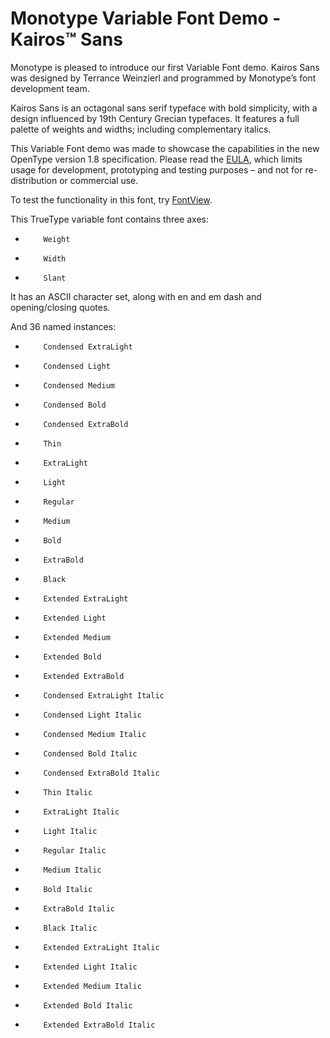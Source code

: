 # Monotype Variable Font Demo - Kairos™ Sans
 
Monotype is pleased to introduce our first Variable Font demo. Kairos Sans was designed by Terrance Weinzierl and programmed by Monotype’s font development team.
 
Kairos Sans is an octagonal sans serif typeface with bold simplicity, with a design influenced by 19th Century Grecian typefaces. It features a full palette of weights and widths; including complementary italics.
 
This Variable Font demo was made to showcase the capabilities in the new OpenType version 1.8 specification. Please read the [EULA], which limits usage for development, prototyping and testing purposes – and not for re-distribution or commercial use.

To test the functionality in this font, try [FontView]. 

[EULA]: https://github.com/Monotype/Monotype_prototype_variable_fonts/blob/master/KairosSans/LICENSE.txt
[FontView]: https://github.com/googlei18n/fontview

This TrueType variable font contains three axes:
-         Weight
-         Width
-         Slant
 
It has an ASCII character set, along with en and em dash and opening/closing quotes.
 
And 36 named instances:
-         Condensed ExtraLight
-         Condensed Light
-         Condensed Medium
-         Condensed Bold
-         Condensed ExtraBold
-         Thin
-         ExtraLight
-         Light
-         Regular
-         Medium
-         Bold
-         ExtraBold
-         Black
-         Extended ExtraLight
-         Extended Light
-         Extended Medium
-         Extended Bold
-         Extended ExtraBold
-         Condensed ExtraLight Italic
-         Condensed Light Italic
-         Condensed Medium Italic
-         Condensed Bold Italic
-         Condensed ExtraBold Italic
-         Thin Italic
-         ExtraLight Italic
-         Light Italic
-         Regular Italic
-         Medium Italic
-         Bold Italic
-         ExtraBold Italic
-         Black Italic
-         Extended ExtraLight Italic
-         Extended Light Italic
-         Extended Medium Italic
-         Extended Bold Italic
-         Extended ExtraBold Italic